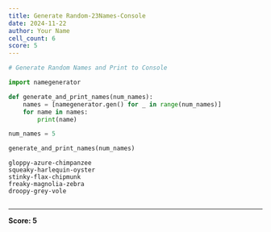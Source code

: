 ```yaml
---
title: Generate Random-23Names-Console
date: 2024-11-22
author: Your Name
cell_count: 6
score: 5
---
```


```python
# Generate Random Names and Print to Console
```


```python
import namegenerator
```


```python
def generate_and_print_names(num_names):
    names = [namegenerator.gen() for _ in range(num_names)]
    for name in names:
        print(name)
```


```python
num_names = 5
```


```python
generate_and_print_names(num_names)
```

    gloppy-azure-chimpanzee
    squeaky-harlequin-oyster
    stinky-flax-chipmunk
    freaky-magnolia-zebra
    droopy-grey-vole



```python

```


---
**Score: 5**
